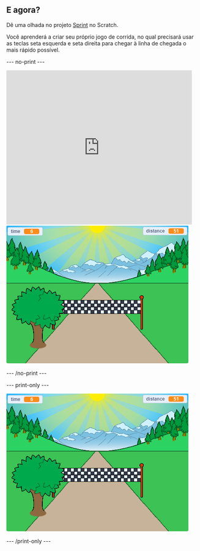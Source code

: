 ## E agora?

Dê uma olhada no projeto [Sprint](https://projects.raspberrypi.org/en/projects/sprint) no Scratch.

Você aprenderá a criar seu próprio jogo de corrida, no qual precisará usar as teclas seta esquerda e seta direita para chegar à linha de chegada o mais rápido possível.

--- no-print ---

<div class="scratch-preview">
  <iframe allowtransparency="true" width="485" height="402" src="https://scratch.mit.edu/projects/embed/298930696/?autostart=false" frameborder="0" scrolling="no"></iframe>
  <img src="images/sprint-final.png">
</div>

--- /no-print ---

--- print-only ---

![projeto concluído](images/sprint-final.png)

--- /print-only ---